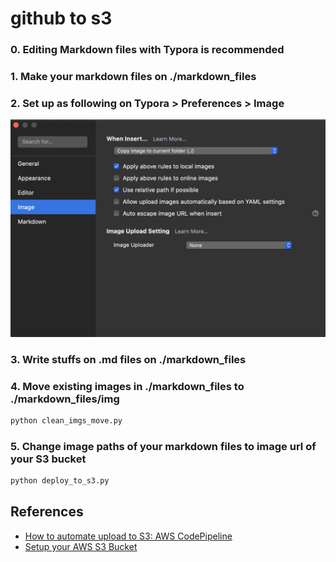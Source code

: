 # github to s3

### 0. Editing Markdown files with Typora is recommended



### 1. Make your markdown files on ./markdown_files



### 2. Set up as following on Typora > Preferences > Image

![typora-setting](markdown_files/img/image-20200410094143704.png)

### 3. Write stuffs on .md files on ./markdown_files

### 4. Move existing images in  ./markdown_files to  ./markdown_files/img

```python
python clean_imgs_move.py
```



### 5. Change image paths of your markdown files to image url of your S3 bucket

```python
python deploy_to_s3.py
```



## References

* [How to automate upload to S3: AWS CodePipeline](https://medium.com/@sithum/automate-static-website-deployment-from-github-to-s3-using-aws-codepipeline-16acca25ebc1)
* [Setup your AWS S3 Bucket](https://www.youtube.com/watch?v=v33Kl-Kx30o)

